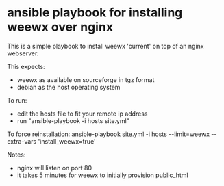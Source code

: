 # ansible playbook for installing weewx over nginx

This is a simple playbook to install weewx 'current'
on top of an nginx webserver.

This expects:
 - weewx as available on sourceforge in tgz format
 - debian as the host operating system

To run:
 - edit the hosts file to fit your remote ip address
 - run "ansible-playbook -i hosts site.yml"

To force reinstallation:
 ansible-playbook site.yml -i hosts --limit=weewx --extra-vars 'install_weewx=true'

Notes:
 - nginx will listen on port 80
 - it takes 5 minutes for weewx to initially provision public_html

